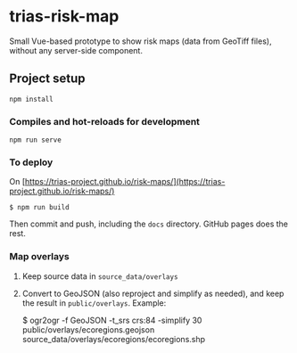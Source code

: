 # trias-risk-map

Small Vue-based prototype to show risk maps (data from GeoTiff files), without any server-side component.

## Project setup
```
npm install
```

### Compiles and hot-reloads for development
```
npm run serve
```

### To deploy

On [https://trias-project.github.io/risk-maps/](https://trias-project.github.io/risk-maps/)

```
$ npm run build
```

Then commit and push, including the `docs` directory. GitHub pages does the rest. 

### Map overlays

1) Keep source data in `source_data/overlays`
2) Convert to GeoJSON (also reproject and simplify as needed), and keep the result in `public/overlays`. Example:

    $ ogr2ogr -f GeoJSON -t_srs crs:84 -simplify 30 public/overlays/ecoregions.geojson source_data/overlays/ecoregions/ecoregions.shp